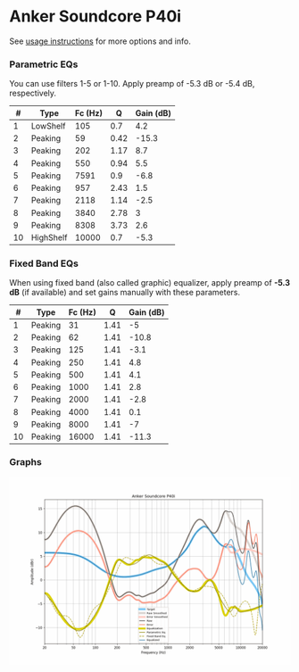 # Anker Soundcore P40i
See [usage instructions](https://github.com/jaakkopasanen/AutoEq#usage) for more options and info.

### Parametric EQs
You can use filters 1-5 or 1-10. Apply preamp of -5.3 dB or -5.4 dB, respectively.

|   # | Type      |   Fc (Hz) |    Q |   Gain (dB) |
|-----|-----------|-----------|------|-------------|
|   1 | LowShelf  |       105 | 0.7  |         4.2 |
|   2 | Peaking   |        59 | 0.42 |       -15.3 |
|   3 | Peaking   |       202 | 1.17 |         8.7 |
|   4 | Peaking   |       550 | 0.94 |         5.5 |
|   5 | Peaking   |      7591 | 0.9  |        -6.8 |
|   6 | Peaking   |       957 | 2.43 |         1.5 |
|   7 | Peaking   |      2118 | 1.14 |        -2.5 |
|   8 | Peaking   |      3840 | 2.78 |         3   |
|   9 | Peaking   |      8308 | 3.73 |         2.6 |
|  10 | HighShelf |     10000 | 0.7  |        -5.3 |

### Fixed Band EQs
When using fixed band (also called graphic) equalizer, apply preamp of **-5.3 dB** (if available) and set gains manually with these parameters.

|   # | Type    |   Fc (Hz) |    Q |   Gain (dB) |
|-----|---------|-----------|------|-------------|
|   1 | Peaking |        31 | 1.41 |        -5   |
|   2 | Peaking |        62 | 1.41 |       -10.8 |
|   3 | Peaking |       125 | 1.41 |        -3.1 |
|   4 | Peaking |       250 | 1.41 |         4.8 |
|   5 | Peaking |       500 | 1.41 |         4.1 |
|   6 | Peaking |      1000 | 1.41 |         2.8 |
|   7 | Peaking |      2000 | 1.41 |        -2.8 |
|   8 | Peaking |      4000 | 1.41 |         0.1 |
|   9 | Peaking |      8000 | 1.41 |        -7   |
|  10 | Peaking |     16000 | 1.41 |       -11.3 |

### Graphs
![](./Anker%20Soundcore%20P40i.png)
